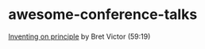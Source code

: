 # awesome-conference-talks

[Inventing on principle](https://www.youtube.com/watch?v=PUv66718DII) by Bret Victor (59:19)
